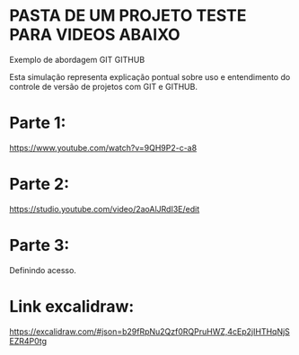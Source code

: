 # PASTA DE UM PROJETO TESTE PARA VIDEOS ABAIXO
Exemplo de abordagem GIT GITHUB

Esta simulação representa explicação pontual sobre uso e entendimento do controle de versão de projetos com GIT e GITHUB.

# Parte 1:
https://www.youtube.com/watch?v=9QH9P2-c-a8
# Parte 2:
https://studio.youtube.com/video/2aoAlJRdI3E/edit
# Parte 3:
Definindo acesso.
# Link excalidraw:
https://excalidraw.com/#json=b29fRpNu2Qzf0RQPruHWZ,4cEp2jIHTHqNjSEZR4P0tg
